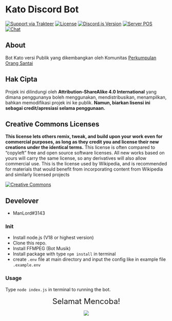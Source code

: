 # Kato Discord Bot 
[![Support via Trakteer](https://img.shields.io/badge/Support-me!-green)](https://trakteer.id/katowproject)
[![License](https://img.shields.io/badge/LICENSE-CC--BY--SA--4.0-green)](https://github.com/KatowProject/Kato-Bot/blob/master/LICENSE)
[![Discord.js Version](https://img.shields.io/badge/discord.js-v14-green)]()
[![Server POS](https://img.shields.io/badge/discord-discord.gg%2Fposantai-blue)](https://discord.gg/3QVwskz)
[![Chat](https://img.shields.io/discord/336336077755252738)]()

## About
Bot Kato versi Publik yang dikembangkan oleh Komunitas [Perkumpulan Orang Santai](https://discord.gg/posantai)

## Hak Cipta
Projek ini dilindungi oleh **Attribution-ShareAlike 4.0 International** yang dimana penggunanya boleh menggunakan, mendistribusikan, menampilkan, bahkan
memodifikasi projek ini ke publik. __Namun, biarkan lisensi ini sebagai credit/apresiasi selama penggunaan.__

## Creative Commons Licenses
**This license lets others remix, tweak, and build upon your work even for commercial purposes, as long as they credit you and license their new creations under the identical terms.** This license is often compared to “copyleft” free and open source software licenses. All new works based on yours will carry the same license, so any derivatives will also allow commercial use. This is the license used by Wikipedia, and is recommended for materials that would benefit from incorporating content from Wikipedia and similarly licensed projects

[![Creative Commons](https://i.creativecommons.org/l/by-sa/4.0/88x31.png)](https://creativecommons.org/licenses/by-sa/4.0/ "Redirect to Creative Commons")

## Develover
- ManLord#3143

### Init
- Install node.js (V18 or highest version)
- Clone this repo.
- Install FFMPEG (Bot Musik)
- Install package with type `npm install` in terminal
- create `.env` file at main directory and input the config like in example file `.example.env`
  
### Usage
Type `node index.js` in terminal to running the bot.

<p align="center"><font size = "5">Selamat Mencoba! </font><br></p>
<p align="center"><img src="https://cdn.discordapp.com/attachments/519859252966457369/735280356441456641/4c64e343e788251fb15dac0f4c557337.gif" /></p>
 